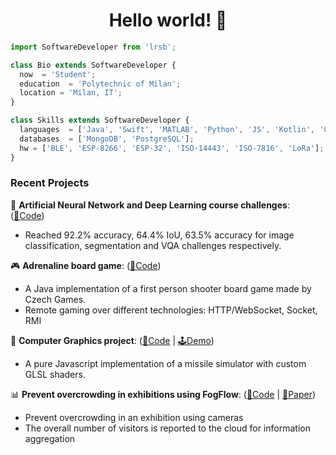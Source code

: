 <h1 align="center"> Hello world! 👋<br/></h1> 

```js
import SoftwareDeveloper from 'lrsb';

class Bio extends SoftwareDeveloper {
  now  = 'Student';
  education  = 'Polytechnic of Milan';
  location = 'Milan, IT';
}

class Skills extends SoftwareDeveloper {
  languages  = ['Java', 'Swift', 'MATLAB', 'Python', 'JS', 'Kotlin', 'C'];
  databases  = ['MongoDB', 'PostgreSQL'];
  hw = ['BLE', 'ESP-8266', 'ESP-32', 'ISO-14443', 'ISO-7816', 'LoRa'];
}
```

### Recent Projects

 🧠 **Artificial Neural Network and Deep Learning course challenges**: ([🔗Code](https://github.com/lrsb/an2dl-chall-2020))
  - Reached 92.2% accuracy, 64.4% IoU, 63.5% accuracy for image classification, segmentation and VQA challenges respectively.

 🎮 **Adrenaline board game**: ([🔗Code](https://github.com/lrsb/ing-sw-2019-7))
  - A Java implementation of a first person shooter board game made by Czech Games.
  - Remote gaming over different technologies: HTTP/WebSocket, Socket, RMI

 🚀 **Computer Graphics project**: ([🔗Code](https://github.com/lrsb/cg-webgl-2020) | [🕹️Demo](https://lrsb.xyz/cg-webgl-2020/))
  - A pure Javascript implementation of a missile simulator with custom GLSL shaders.

 📊 **Prevent overcrowding in exhibitions using FogFlow**: ([🔗Code](https://github.com/lrsb/people-counter-fogflow) | [📄Paper](https://docs.google.com/viewer?url=https://github.com/lrsb/people-counter-fogflow/raw/master/docs/fogflow.pdf))
  - Prevent overcrowding in an exhibition using cameras
  - The overall number of visitors is reported to the cloud for information aggregation
